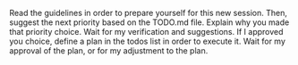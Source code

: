 Read the guidelines in order to prepare yourself for this new session. Then, suggest the next priority based on the TODO.md file. Explain why you made that priority choice. Wait for my verification and suggestions. 
If I approved you choice, define a plan in the todos list in order to execute it. Wait for my approval of the plan, or for my adjustment to the plan.
